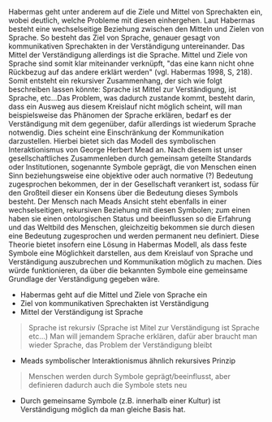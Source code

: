 Habermas geht unter anderem auf die Ziele und Mittel von Sprechakten ein, wobei deutlich, welche Probleme mit diesen einhergehen. Laut Habermas besteht eine wechselseitige Beziehung zwischen den Mitteln und Zielen von Sprache. So besteht das Ziel von Sprache, genauer gesagt von kommunikativen Sprechakten in der Verständigung untereinander. Das Mittel der Verständigung allerdings ist die Sprache. Mittel und Ziele von Sprache sind somit klar miteinander verknüpft, "das eine kann nicht ohne Rückbezug auf das andere erklärt werden" (vgl. Habermas 1998, S, 218). Somit entsteht ein rekursiver Zusammenhang, der sich wie folgt beschreiben lassen könnte: Sprache ist Mittel zur Verständigung, ist Sprache, etc...Das Problem, was dadurch zustande kommt, besteht darin, dass ein Ausweg aus diesem Kreislauf nicht möglich scheint, will man beispielsweise das Phänomen der Sprache erklären, bedarf es der Verständigung mit dem gegenüber, dafür allerdings ist wiederum Sprache notwendig. Dies scheint eine Einschränkung der Kommunikation darzustellen. Hierbei bietet sich das Modell des symbolischen Interaktionismus von George Herbert Mead an. Nach diesem ist unser gesellschaftliches Zusammenleben durch gemeinsam geteilte Standards oder Institutionen, sogenannte Symbole geprägt, die von Menschen einen Sinn beziehungsweise eine objektive oder auch normative (?) Bedeutung zugesprochen bekommen, der in der Gesellschaft verankert ist, sodass für den Großteil dieser ein Konsens über die Bedeutung dieses Symbols besteht. Der Mensch nach Meads Ansicht steht ebenfalls in einer wechselseitigen, rekursiven Beziehung mit diesen Symbolen; zum einen haben sie einen ontologischen Status und beeinflussen so die Erfahrung und das Weltbild des Menschen, gleichzeitig bekommen sie durch diesen eine Bedeutung zugesprochen und werden permanent neu definiert. Diese Theorie bietet insofern eine Lösung in Habermas Modell, als dass feste Symbole eine Möglichkeit darstellen, aus dem Kreislauf von Sprache und Verständigung auszubrechen und Kommunikation möglich zu machen. Dies würde funktionieren, da über die bekannten Symbole eine gemeinsame Grundlage der Verständigung gegeben wäre.   



- Habermas geht auf die Mittel und Ziele von Sprache ein
- Ziel von kommunikativen Sprechakten ist Verständigung
- Mittel der Verständigung ist Sprache
 > Sprache ist rekursiv (Sprache ist Mitel zur Verständigung ist Sprache etc...)
 > Man will jemandem Sprache erklären, dafür aber braucht man wieder Sprache, das Problem der Verständigung bleibt
- Meads symbolischer Interaktionismus ähnlich rekursives Prinzip
 > Menschen werden durch Symbole geprägt/beeinflusst, aber definieren dadurch auch die Symbole stets neu
- Durch gemeinsame Symbole (z.B. innerhalb einer Kultur) ist Verständigung möglich da man gleiche Basis hat.
